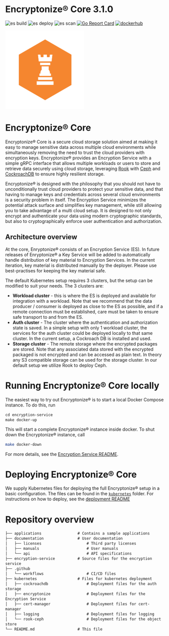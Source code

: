 # Encryptonize&reg; Core 3.1.0

![es build](https://github.com/cyber-crypt-com/encryptonize-core/workflows/Encryption%20service%20build/badge.svg)
![es deploy](https://github.com/cyber-crypt-com/encryptonize-core/workflows/Encryption%20service%20deploy/badge.svg)
![es scan](https://github.com/cyber-crypt-com/encryptonize-core/workflows/Snyk%20scan/badge.svg)
[![Go Report Card](https://goreportcard.com/badge/github.com/cyber-crypt-com/encryptonize-core)](https://goreportcard.com/report/github.com/cyber-crypt-com/encryptonize-core)
[![dockerhub](https://img.shields.io/badge/DockerHub-34495e.svg?colorA=34495e&logo=docker)](https://hub.docker.com/r/cybercryptcom/encryptonize-core)

<img src="documentation/imgs/rook-hex.png" alt="Encryptonize" width="250"/>

# Encryptonize&reg; Core

Encryptonize&reg; Core is a secure cloud storage solution aimed at making it easy to manage sensitive
data across multiple cloud environments while simultaneously removing the need to trust the cloud
providers with encryption keys. Encryptonize&reg; provides an Encryption Service with a simple gRPC
interface that allows multiple workloads or users to store and retrieve data securely using cloud storage,
leveraging [Rook](https://rook.io/) with [Ceph](https://ceph.io/) and
[CockroachDB](https://www.cockroachlabs.com/product/) to ensure highly resilient storage.

Encryptonize&reg; is designed with the philosophy that you should not have to unconditionally trust cloud
providers to protect your sensitive data, and that having to manage keys and credentials across
several cloud environments is a security problem in itself. The Encryption Service minimizes the
potential attack surface and simplifies key management, while still allowing you to take advantage
of a multi cloud setup. It is designed to not only encrypt and authenticate your data using modern
cryptographic standards, but also to cryptographically enforce user authentication and
authorization.

## Architecture overview

At the core, Enryptonize&reg; consists of an Encryption Service (ES). In future releases of
Enryptonize&reg; a Key Service will be added to automatically handle distribution of key material to
Encryption Services. In the current iteration, key material is distributed manually by the deployer.
Please use best-practises for keeping the key material safe.

The default Kubernetes setup requires 3 clusters, but the setup can be modified to suit your needs.
The 3 clusters are:
- **Workload cluster** - this is where the ES is deployed and available for integration with a workload.
Note that we recommend that the data producer / consumer is deployed as close to the ES as possible, and
if a remote connection must be established, care must be taken to ensure safe transport to and from the
ES.
- **Auth cluster** - The cluster where the authentication and authorization state is saved. In a simple
setup with only 1 workload cluster, the services for the auth cluster could be deployed locally to that
same cluster. In the current setup, a Cockroach DB is installed and used.
- **Storage cluster** - The remote storage where the encrypted packages are stored. Note that any
associated data stored with the encrypted packaged is not encrypted and can be accessed as plain text.
In theory any S3 compatible storage can be used for the storage cluster. In our default setup we utilize
Rook to deploy Ceph.


# Running Encryptonize&reg; Core locally

The easiest way to try out Encryptonize&reg; is to start a local Docker Compose instance. To do
this, run
```
cd encryption-service
make docker-up
```
This will start a complete Encryptonize&reg; instance inside docker. To shut down the
Encryptonize&reg; instance, call
```bash
make docker-down
```
For more details, see the [Encryption Service README](encryption-service/README.md).


# Deploying Encryptonize&reg; Core

We supply Kubernetes files for deploying the full Encryptonize&reg; setup in a basic configuration.
The files can be found in the [`kubernetes`](kubernetes) folder. For instructions on how to deploy,
see the [deployment README](kubernetes/README.md)


# Repository overview

```
├── applications                # Contains a sample applications
├── documentation               # User documentation
│   ├── licenses                    # Third party licenses
│   ├── manuals                     # User manuals
│   └── api                         # API specifications
├── encryption-service          # Source files for the encryption service
├── .github
│   └── workflows                   # CI/CD files
├── kubernetes                  # Files for kubernetes deployment
│   ├── cockroachdb                 # Deployment files for the auth storage
│   ├── encryptonize                # Deployment files for the Encryption Service
│   ├── cert-manager                # Deployment files for cert-manager 
│   ├── logging                     # Deployment files for logging
│   └── rook-ceph                   # Deployment files for the object store
└── README.md                   # This file
```
